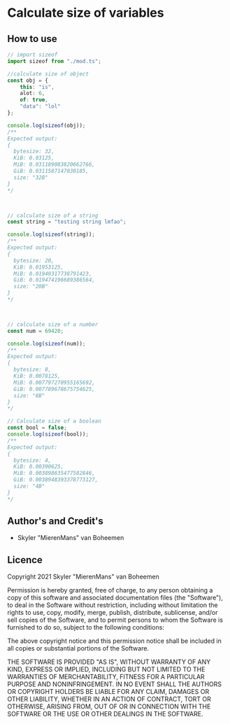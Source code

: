 # Calculate size of variables

## How to use

```ts
// import sizeof
import sizeof from "./mod.ts";

//calculate size of object
const obj = {
    this: "is",
    alot: 6,
    of: true,
    "data": "lol"
};

console.log(sizeof(obj));
/**
Expected output:
{
  bytesize: 32,
  KiB: 0.03125,
  MiB: 0.031189083820662766,
  GiB: 0.0311587147030185,
  size: "32B"
}
*/



// calculate size of a string
const string = "testing string lmfao";

console.log(sizeof(string));
/**
Expected output:
{
  bytesize: 20,
  KiB: 0.01953125,
  MiB: 0.01949317738791423,
  GiB: 0.019474196689386564,
  size: "20B"
}
*/



// calculate size of a number
const num = 69420;

console.log(sizeof(num));
/**
Expected output:
{
  bytesize: 8,
  KiB: 0.0078125,
  MiB: 0.007797270955165692,
  GiB: 0.007789678675754625,
  size: "8B"
}
*/

// Calculate size of a boolean
const bool = false;
console.log(sizeof(bool));
/**
Expected output:
{
  bytesize: 4,
  KiB: 0.00390625,
  MiB: 0.003898635477582846,
  GiB: 0.0038948393378773127,
  size: "4B"
}
*/
```


## Author's and Credit's
- Skyler "MierenMans" van Boheemen

## Licence
Copyright 2021 Skyler "MierenMans" van Boheemen

Permission is hereby granted, free of charge, to any person obtaining a copy of this software and associated documentation files (the "Software"), to deal in the Software without restriction, including without limitation the rights to use, copy, modify, merge, publish, distribute, sublicense, and/or sell copies of the Software, and to permit persons to whom the Software is furnished to do so, subject to the following conditions:

The above copyright notice and this permission notice shall be included in all copies or substantial portions of the Software.

THE SOFTWARE IS PROVIDED "AS IS", WITHOUT WARRANTY OF ANY KIND, EXPRESS OR IMPLIED, INCLUDING BUT NOT LIMITED TO THE WARRANTIES OF MERCHANTABILITY, FITNESS FOR A PARTICULAR PURPOSE AND NONINFRINGEMENT. IN NO EVENT SHALL THE AUTHORS OR COPYRIGHT HOLDERS BE LIABLE FOR ANY CLAIM, DAMAGES OR OTHER LIABILITY, WHETHER IN AN ACTION OF CONTRACT, TORT OR OTHERWISE, ARISING FROM, OUT OF OR IN CONNECTION WITH THE SOFTWARE OR THE USE OR OTHER DEALINGS IN THE SOFTWARE.